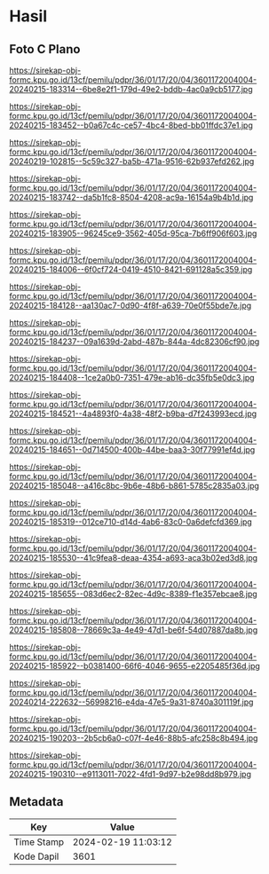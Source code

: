# Hasil

## Foto C Plano

https://sirekap-obj-formc.kpu.go.id/13cf/pemilu/pdpr/36/01/17/20/04/3601172004004-20240215-183314--6be8e2f1-179d-49e2-bddb-4ac0a9cb5177.jpg

https://sirekap-obj-formc.kpu.go.id/13cf/pemilu/pdpr/36/01/17/20/04/3601172004004-20240215-183452--b0a67c4c-ce57-4bc4-8bed-bb01ffdc37e1.jpg

https://sirekap-obj-formc.kpu.go.id/13cf/pemilu/pdpr/36/01/17/20/04/3601172004004-20240219-102815--5c59c327-ba5b-471a-9516-62b937efd262.jpg

https://sirekap-obj-formc.kpu.go.id/13cf/pemilu/pdpr/36/01/17/20/04/3601172004004-20240215-183742--da5b1fc8-8504-4208-ac9a-16154a9b4b1d.jpg

https://sirekap-obj-formc.kpu.go.id/13cf/pemilu/pdpr/36/01/17/20/04/3601172004004-20240215-183905--96245ce9-3562-405d-95ca-7b6ff906f603.jpg

https://sirekap-obj-formc.kpu.go.id/13cf/pemilu/pdpr/36/01/17/20/04/3601172004004-20240215-184006--6f0cf724-0419-4510-8421-691128a5c359.jpg

https://sirekap-obj-formc.kpu.go.id/13cf/pemilu/pdpr/36/01/17/20/04/3601172004004-20240215-184128--aa130ac7-0d90-4f8f-a639-70e0f55bde7e.jpg

https://sirekap-obj-formc.kpu.go.id/13cf/pemilu/pdpr/36/01/17/20/04/3601172004004-20240215-184237--09a1639d-2abd-487b-844a-4dc82306cf90.jpg

https://sirekap-obj-formc.kpu.go.id/13cf/pemilu/pdpr/36/01/17/20/04/3601172004004-20240215-184408--1ce2a0b0-7351-479e-ab16-dc35fb5e0dc3.jpg

https://sirekap-obj-formc.kpu.go.id/13cf/pemilu/pdpr/36/01/17/20/04/3601172004004-20240215-184521--4a4893f0-4a38-48f2-b9ba-d7f243993ecd.jpg

https://sirekap-obj-formc.kpu.go.id/13cf/pemilu/pdpr/36/01/17/20/04/3601172004004-20240215-184651--0d714500-400b-44be-baa3-30f77991ef4d.jpg

https://sirekap-obj-formc.kpu.go.id/13cf/pemilu/pdpr/36/01/17/20/04/3601172004004-20240215-185048--a416c8bc-9b6e-48b6-b861-5785c2835a03.jpg

https://sirekap-obj-formc.kpu.go.id/13cf/pemilu/pdpr/36/01/17/20/04/3601172004004-20240215-185319--012ce710-d14d-4ab6-83c0-0a6defcfd369.jpg

https://sirekap-obj-formc.kpu.go.id/13cf/pemilu/pdpr/36/01/17/20/04/3601172004004-20240215-185530--41c9fea8-deaa-4354-a693-aca3b02ed3d8.jpg

https://sirekap-obj-formc.kpu.go.id/13cf/pemilu/pdpr/36/01/17/20/04/3601172004004-20240215-185655--083d6ec2-82ec-4d9c-8389-f1e357ebcae8.jpg

https://sirekap-obj-formc.kpu.go.id/13cf/pemilu/pdpr/36/01/17/20/04/3601172004004-20240215-185808--78669c3a-4e49-47d1-be6f-54d07887da8b.jpg

https://sirekap-obj-formc.kpu.go.id/13cf/pemilu/pdpr/36/01/17/20/04/3601172004004-20240215-185922--b0381400-66f6-4046-9655-e2205485f36d.jpg

https://sirekap-obj-formc.kpu.go.id/13cf/pemilu/pdpr/36/01/17/20/04/3601172004004-20240214-222632--56998216-e4da-47e5-9a31-8740a301119f.jpg

https://sirekap-obj-formc.kpu.go.id/13cf/pemilu/pdpr/36/01/17/20/04/3601172004004-20240215-190203--2b5cb6a0-c07f-4e46-88b5-afc258c8b494.jpg

https://sirekap-obj-formc.kpu.go.id/13cf/pemilu/pdpr/36/01/17/20/04/3601172004004-20240215-190310--e9113011-7022-4fd1-9d97-b2e98dd8b979.jpg


## Metadata

| Key        | Value               |
| ---------- | ------------------- |
| Time Stamp | 2024-02-19 11:03:12 |
| Kode Dapil | 3601                |



